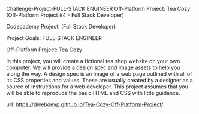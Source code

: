 Challenge-Project-FULL-STACK ENGINEER
Off-Platform Project: Tea Cozy (Off-Platform Project #4 - Full Stack Developer)

Codecademy Project: (Full Stack Developer)

Project Goals: FULL-STACK ENGINEER

Off-Platform Project: Tea Cozy

In this project, you will create a fictional tea shop website on your own computer.
We will provide a design spec and image assets to help you along the way. 
A design spec is an image of a web page outlined with all of its CSS properties and values. 
These are usually created by a designer as a source of instructions for a web developer. 
This project assumes that you will be able to reproduce the basic HTML and CSS with little guidance.

url: https://dwebdevp.github.io/Tea-Cozy-Off-Platform-Project/
